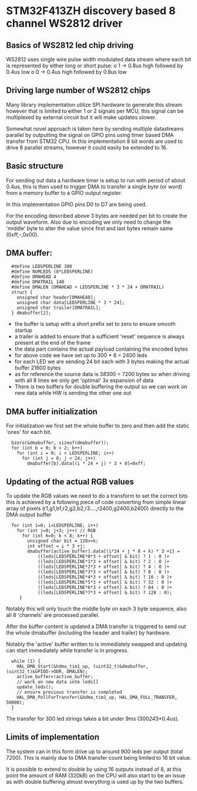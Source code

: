 # STM32F413ZH discovery based 8 channel WS2812 driver

## Basics of WS2812 led chip driving

  WS2812 uses single wire pulse width modulated data stream where each bit is 
  represented by either long or short pulse:
    o 1 -> 0.8us high followed by 0.4us low
    o 0 -> 0.4us high followed by 0.8us low

## Driving large number of WS2812 chips

  Many library implementation utilize SPI hardware to generate this stream 
  however that is limited to either 1 or 2 signals per MCU, this signal can
  be multiplexed by external circuit but it will make updates slower.
  
  Somewhat novel approach is taken here by sending multiple datastreams
  parallel by outputting the signal on GPIO pins using timer based DMA transfer
  from STM32 CPU. In this implementation 8 bit words are used to drive 8 
  parallel streams, however it could easily be extended to 16.
  
## Basic structure

  For sending out data a hardware timer is setup to run with period of about
  0.4us, this is then used to trigger DMA to transfer a single byte (or word)
  from a memory buffer to a GPIO output register.
  
  In this implementation GPIO pins D0 to D7 are being used.
  
  For the encoding described above 3 bytes are needed per bit to create the
  output waveform. Also due to encoding we only need to change the 'middle'
  byte to alter the value since first and last bytes remain same (0xff,-,0x00).
  
## DMA buffer:
```
  #define LEDSPERLINE 300
  #define NUMLEDS (8*LEDSPERLINE)
  #define DMAHEAD 4
  #define DMATRAIL 140
  #define DMALEN (DMAHEAD + LEDSPERLINE * 3 * 24 + DMATRAIL)
  struct {
    unsigned char header[DMAHEAD];
    unsigned char data[LEDSPERLINE * 3 * 24];
    unsigned char trailer[DMATRAIL];
  } dmabuffer[2];
```
  - the buffer is setup with a short prefix set to zero to ensure smooth 
    startup
  - a trailer is added to ensure that a sufficient 'reset' sequence  is 
    always present at the end of the frame
  - the data part contains the actual payload containing the encoded bytes
  - for above code we have set up to 300 * 8 = 2400 leds
  - for each LED we are sending 24 bit each with 3 bytes making the actual 
    buffer 21600 bytes
  - as for reference the source data is 3*8*300 = 7200 bytes so when driving
    with all 8 lines we only get 'optimal' 3x expansion of data
  - There is two buffers for double buffering the output so we can work on new
    data while HW is sending the other one out
    
## DMA buffer initialization
  For initialization we first set the whole buffer to zero and then add the
  static 'ones' for each bit.
  
``` 
  bzero(&dmabuffer, sizeof(dmabuffer));
  for (int b = 0; b < 2; b++)
    for (int i = 0; i < LEDSPERLINE; i++)
      for (int j = 0; j < 24; j++)
        dmabuffer[b].data[(i * 24 + j) * 3 + 0]=0xff;
```

## Updating of the actual RGB values
  To update the RGB values we need to do a transform to set the correct bits
  this is achieved by a following piece of code converting from simple linear
  array of pixels (r1,g1,b1,r2,g2,b2,r3....,r2400,g2400,b2400) directly to the
  DMA output buffer
```
  for (int i=0; i<LEDSPERLINE; i++)
    for (int j=0; j<3; j++) // RGB
      for (int k=0; k < 8; k++) {
        unsigned char bit = 128>>k;
        int offset = i * 3 +j;
        dmabuffer[active_buffer].data[(i*24 + j * 8 + k) * 3 +1] =
            ((leds[LEDSPERLINE*0*3 + offset] & bit) ? 1 : 0 )+
            ((leds[LEDSPERLINE*1*3 + offset] & bit) ? 2 : 0 )+
            ((leds[LEDSPERLINE*2*3 + offset] & bit) ? 4 : 0 )+
            ((leds[LEDSPERLINE*3*3 + offset] & bit) ? 8 : 0 )+
            ((leds[LEDSPERLINE*4*3 + offset] & bit) ? 16 : 0 )+
            ((leds[LEDSPERLINE*5*3 + offset] & bit) ? 32 : 0 )+
            ((leds[LEDSPERLINE*6*3 + offset] & bit) ? 64 : 0 )+
            ((leds[LEDSPERLINE*7*3 + offset] & bit) ? 128 : 0);
     }
```
  Notably this will only touch the middle byte on each 3 byte sequence, also
  all 8 'channels' are processed parallel.

  After the buffer content is updated a DMA transfer is triggered to send out
  the whole dmabuffer (including the header and trailer) by hardware.

  Notably the 'active' buffer written to is immediately swapped and updating
  can start immediately while transfer is in progress.
  
```
  while (1) {
    HAL_DMA_Start(&hdma_tim1_up, (uint32_t)&dmabuffer, (uint32_t)&GPIOD->ODR, DMALEN);
    active_buffer=!active_buffer;
    // work on new data inte leds[]
    update_leds();
    // ensure previous transfer is completed
    HAL_DMA_PollForTransfer(&hdma_tim1_up, HAL_DMA_FULL_TRANSFER, 50000);
  }
```

  The transfer for 300 led strings takes a bit under 9ms (300*24*3*0.4us).

## Limits of implementation

  The system can in this form drive up to around 900 leds per output (total 7200).
  This is mainly due to DMA transfer count being limited to 16 bit value.
  
  It is possible to extend to double by using 16 outputs instead of 8, at this 
  point the amount of RAM (320kB) on the CPU will also start to be an issue as
  with double buffering almost everything is used up by the two buffers.
